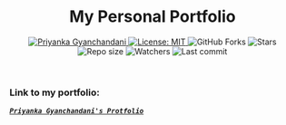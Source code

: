 <h1 align="center">My Personal Portfolio</h1>

<p align="center">	
   <a href="http://www.linkedin.com/in/priyankagyanchandani"> 
      <img alt="Priyanka Gyanchandani" src="https://img.shields.io/badge/-priyankagyanchandani-1AD043?style=flat&logo=Linkedin&logoColor=white" />
   </a>
  <a href="https://github.com/priyanka-gyan/UI-Assignment/blob/main/License">
    <img alt="License: MIT" src="https://img.shields.io/github/license/priyanka-gyan/Personal-Portfolio?color=#b453d7" />
  </a>
  <img alt="GitHub Forks" src="https://img.shields.io/github/forks/priyanka-gyan/Personal-Portfolio?color=#b453d7" />
  <img alt="Stars" src= "https://img.shields.io/github/stars/priyanka-gyan/Personal-Portfolio?color=#b453d7" />
  <img alt="Repo size" src="https://img.shields.io/github/repo-size/priyanka-gyan/Personal-Portfolio?color=#1AD043" />
<img alt= "Watchers" src="https://img.shields.io/github/watchers/priyanka-gyan/Personal-Portfolio?color=#1AD043" />
<img alt= "Last commit" src="https://img.shields.io/github/last-commit/priyanka-gyan/Personal-Portfolio?color=#1AD043" />
</p><br>
<h3>Link to my portfolio:</h3>

[***```Priyanka Gyanchandani's Protfolio```***](https://priyanka-gyan.github.io/Personal-Portfolio/)
